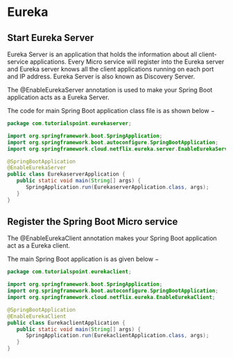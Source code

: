 # Eureka

## Start Eureka Server

Eureka Server is an application that holds the information about all client-service applications. Every Micro service will register into the Eureka server and Eureka server knows all the client applications running on each port and IP address. Eureka Server is also known as Discovery Server.

The @EnableEurekaServer annotation is used to make your Spring Boot application acts as a Eureka Server.

The code for main Spring Boot application class file is as shown below −

```java
package com.tutorialspoint.eurekaserver;

import org.springframework.boot.SpringApplication;
import org.springframework.boot.autoconfigure.SpringBootApplication;
import org.springframework.cloud.netflix.eureka.server.EnableEurekaServer;

@SpringBootApplication
@EnableEurekaServer
public class EurekaserverApplication {
   public static void main(String[] args) {
      SpringApplication.run(EurekaserverApplication.class, args);
   }
}
```

## Register the Spring Boot Micro service

The @EnableEurekaClient annotation makes your Spring Boot application act as a Eureka client.

The main Spring Boot application is as given below −

```java
package com.tutorialspoint.eurekaclient;

import org.springframework.boot.SpringApplication;
import org.springframework.boot.autoconfigure.SpringBootApplication;
import org.springframework.cloud.netflix.eureka.EnableEurekaClient;

@SpringBootApplication
@EnableEurekaClient
public class EurekaclientApplication {
   public static void main(String[] args) {
      SpringApplication.run(EurekaclientApplication.class, args);
   }
}
```


